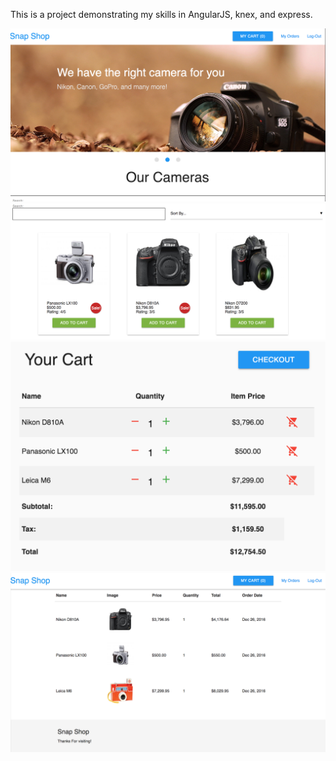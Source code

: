 This is a project demonstrating my skills in AngularJS, knex, and express.

![Home View1](./images/home.png)
![Home View2](./images/home2.png)
![Cart View](./images/cart.png)
![Orders View](./images/orders.png)
